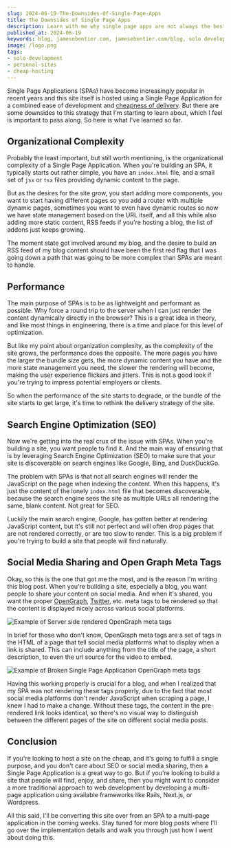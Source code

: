 ```yaml
---
slug: 2024-06-19-The-Downsides-Of-Single-Page-Apps
title: The Downsides of Single Page Apps
description: Learn with me why single page apps are not always the best choice for your web application.
published_at: 2024-06-19
keywords: blog, jamesebentier.com, jamesebentier.com/blog, solo development best practices, single page apps, server side rendering, seo best practices, social sharing meta tags
image: /logo.png
tags:
- solo-development
- personal-sites
- cheap-hosting
---
```


Single Page Applications (SPAs) have become increasingly popular in recent years and this site itself is hosted
using a Single Page Application for a combined ease of development and [cheapness of delivery](https://jamesebentier.com/blog/2024-06-06-Hosting-A-Personal-Site-On-The-Cheap).
But there are some downsides to this strategy that I'm starting to learn about, which I feel is important to pass
along. So here is what I've learned so far.

## Organizational Complexity

Probably the least important, but still worth mentioning, is the organizational complexity of a Single Page Application.
When you're building an SPA, it typically starts out rather simple, you have an `index.html` file, and a small set of
`jsx` or `tsx` files providing dynamic content to the page.

But as the desires for the site grow, you start adding more components, you want to start having different pages so you
add a router with multiple dynamic pages, sometimes you want to even have dynamic routes so now we have state management
based on the URL itself, and all this while also adding more static content, RSS feeds if you're hosting a blog, the
list of addons just keeps growing.

The moment state got involved around my blog, and the desire to build an RSS feed of my blog content should have been
the first red flag that I was going down a path that was going to be more complex than SPAs are meant to handle.

## Performance

The main purpose of SPAs is to be as lightweight and performant as possible. Why force a round trip to the server when
I can just render the content dynamically directly in the browser? This is a great idea in theory, and like most things
in engineering, there is a time and place for this level of optimization.

But like my point about organization complexity, as the complexity of the site grows, the performance does the opposite.
The more pages you have the larger the bundle size gets, the more dynamic content you have and the more state management
you need, the slower the rendering will become, making the user experience flickers and jitters. This is not a good
look if you're trying to impress potential employers or clients.

So when the performance of the site starts to degrade, or the bundle of the site starts to get large, it's time to
rethink the delivery strategy of the site.

## Search Engine Optimization (SEO)

Now we're getting into the real crux of the issue with SPAs. When you're building a site, you want people to find it.
And the main way of ensuring that is by leveraging Search Engine Optimization (SEO) to make sure that your site is
discoverable on search engines like Google, Bing, and DuckDuckGo.

The problem with SPAs is that not all search engines will render the JavaScript on the page when indexing the content.
When this happens, it's just the content of the lonely `index.html` file that becomes discoverable, because the search
engine sees the site as multiple URLs all rendering the same, blank content. Not great for SEO.

Luckily the main search engine, Google, has gotten better at rendering JavaScript content, but it's still not perfect
and will often drop pages that are not rendered correctly, or are too slow to render. This is a big problem if you're
trying to build a site that people will find naturally.

## Social Media Sharing and Open Graph Meta Tags

Okay, so this is the one that got me the most, and is the reason I'm writing this blog post. When you're building a
site, especially a blog, you want people to share your content on social media. And when it's shared, you want the proper
[OpenGraph](https://ogp.me/), [Twitter](https://developer.x.com/en/docs/twitter-for-websites/cards/overview/markup), etc.
meta tags to be rendered so that the content is displayed nicely across various social platforms.

![Example of Server side rendered OpenGraph meta tags](/blog/images/ssr-social-meta-tag.webp)

In brief for those who don't know, OpenGraph meta tags are a set of tags in the HTML of a page that tell social media
platforms what to display when a link is shared. This can include anything from the title of the page, a short description,
to even the url source for the video to embed.

![Example of Broken Single Page Application OpenGraph meta tags](/blog/images/spa-social-meta-tag.webp)

Having this working properly is crucial for a blog, and when I realized that my SPA was not rendering these tags properly,
due to the fact that most social media platforms don't render JavaScript when scraping a page, I knew I had to make a
change. Without these tags, the content in the pre-rendered link looks identical, so there's no visual way to distinguish
between the different pages of the site on different social media posts.

## Conclusion

If you're looking to host a site on the cheap, and it's going to fulfill a single purpose, and you don't care about
SEO or social media sharing, then a Single Page Application is a great way to go. But if you're looking to build a
site that people will find, enjoy, and share, then you might want to consider a more traditional approach to web
development by developing a multi-page application using available frameworks like Rails, Next.js, or Wordpress.

All this said, I'll be converting this site over from an SPA to a multi-page application in the coming weeks. Stay
tuned for more blog posts where I'll go over the implementation details and walk you through just how I went about
doing this.
